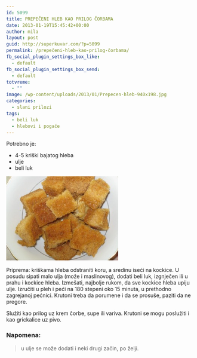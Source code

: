 ```yaml
---
id: 5099
title: PREPEČENI HLEB KAO PRILOG ČORBAMA
date: 2013-01-19T15:45:42+00:00
author: mila
layout: post
guid: http://superkuvar.com/?p=5099
permalink: /prepečeni-hleb-kao-prilog-čorbama/
fb_social_plugin_settings_box_like:
  - default
fb_social_plugin_settings_box_send:
  - default
totvreme:
  - ""
image: /wp-content/uploads/2013/01/Prepecen-hleb-940x198.jpg
categories:
  - slani prilozi
tags:
  - beli luk
  - hlebovi i pogače
---
```

Potrebno je:

  * 4-5 kriški bajatog hleba
  * ulje
  * beli luk

<img class="alignnone size-medium wp-image-5101" src="/wp-content/uploads/2013/01/Prepecen-hleb-300x225.jpg" alt="Prepecen hleb" width="300" height="225" /> 

Priprema: kriškama hleba odstraniti koru, a sredinu iseći na kockice. U posudu sipati malo ulja (može i maslinovog), dodati beli luk, izgnječen ili u prahu i kockice hleba. Izmešati, najbolje rukom, da sve kockice hleba upiju ulje. Izručiti u pleh i peći na 180 stepeni oko 15 minuta, u prethodno zagrejanoj pećnici. Krutoni treba da porumene i da se prosuše, paziti da ne pregore.

Služiti kao prilog uz krem čorbe, supe ili variva. Krutoni se mogu poslužiti i kao grickalice uz pivo.

### Napomena:
> u ulje se može dodati i neki drugi začin, po želji.